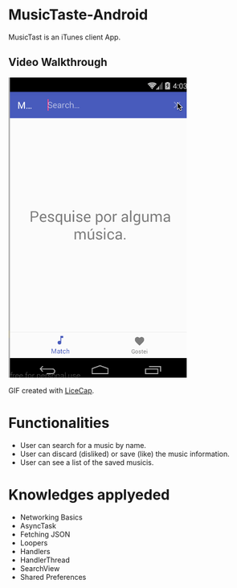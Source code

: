 # MusicTaste-Android

 MusicTast is an iTunes client App.

## Video Walkthrough

<img src='https://github.com/PauloHInocencio/MusicTaste-Android/blob/master/musictaste_walkthrough.gif' title='Video Walkthrough' width='' alt='Video Walkthrough' />

 GIF created with [LiceCap](http://www.cockos.com/licecap/).

Functionalities
===========

- User can search for a music by name.
- User can discard (disliked) or save (like) the music information.
- User can see a list of the saved musicis. 


Knowledges applyeded
===========

* Networking Basics
* AsyncTask
* Fetching JSON
* Loopers
* Handlers
* HandlerThread
* SearchView
* Shared Preferences

